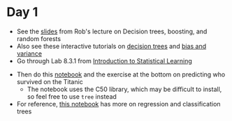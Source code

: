 


# Day 1
  * See the [slides](tree-boost-forest.pdf) from Rob's lecture on Decision trees, boosting, and random forests
  * Also see these interactive tutorials on [decision trees](http://www.r2d3.us/visual-intro-to-machine-learning-part-1/) and [bias and variance](http://www.r2d3.us/visual-intro-to-machine-learning-part-2/)
  * Go through Lab 8.3.1 from [Introduction to Statistical Learning](http://www-bcf.usc.edu/~gareth/ISL/index.html)
<!--    * Try [rpart.plot](https://stackoverflow.com/a/48881163/76259) as an alternative to the native `plot()` function for trees -->
  * Then do this [notebook](https://rpubs.com/dvorakt/248300) and the exercise at the bottom on predicting who survived on the Titanic
    * The notebook uses the C50 library, which may be difficult to install, so feel free to use `tree` instead <!-- or rpart -->
  * For reference, [this notebook](https://rpubs.com/ryankelly/dtrees) has more on regression and classification trees

<!--
  * See [intro.py](intro.py) for in-class Python examples
  * Do the [Codecademy Python tutorial](https://www.codecademy.com/learn/python)
  * See [Learnpython's advanced tutorials](http://www.learnpython.org) on generators and list comprehensions


  * We had a guest lecture from [Hal Daume]() on natural language processing
    * Slides on [word sense disambiguation](http://www.cs.umd.edu/class/fall2016/cmsc723/slides/slides_05.pdf), [expectation maximization](http://www.cs.umd.edu/class/fall2016/cmsc723/slides/slides_06.pdf), and [word alignment](http://www.cs.umd.edu/class/fall2016/cmsc723/slides/slides_18.pdf)
    * The [Yarowsky algorithm](https://en.wikipedia.org/wiki/Yarowsky_algorithm) for word sense disambiguation 
    * [A statistical approach to machine translation](http://dl.acm.org/citation.cfm?id=92860)
    * See these interactive demos on [k-means](https://www.naftaliharris.com/blog/visualizing-k-means-clustering/) and [mixture models](http://davpinto.com/ml-simulations/#gaussian-mixture-density)
-->

